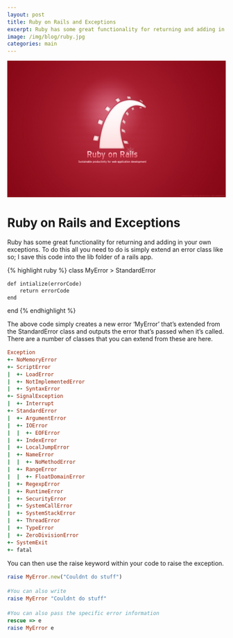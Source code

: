 ```yaml
---
layout: post
title: Ruby on Rails and Exceptions
excerpt: Ruby has some great functionality for returning and adding in your own exceptions. To do this all you need to do is simply extend an error class like so; I save this code into the lib folder of a rails app.
image: /img/blog/ruby.jpg
categories: main
---
```

<!-- Content
    ================================================== -->
    
![New Site](/img/blog/ruby.jpg)
# Ruby on Rails and Exceptions
Ruby has some great functionality for returning and adding in your own exceptions. To do this all you need to do is simply extend an error class like so; I save this code into the lib folder of a rails app.

{% highlight ruby  %}
class MyError > StandardError

	def intialize(errorCode)
		return errorCode  
	end

end
{% endhighlight %}

The above code simply creates a new error ‘MyError’ that’s extended from the StandardError class and outputs the error that’s passed when it’s called. There are a number of classes that you can extend from these are here.

```ruby
Exception
+- NoMemoryError
+- ScriptError
|  +- LoadError
|  +- NotImplementedError
|  +- SyntaxError
+- SignalException
|  +- Interrupt
+- StandardError
|  +- ArgumentError
|  +- IOError
|  |  +- EOFError
|  +- IndexError
|  +- LocalJumpError
|  +- NameError
|  |  +- NoMethodError
|  +- RangeError
|  |  +- FloatDomainError
|  +- RegexpError
|  +- RuntimeError
|  +- SecurityError
|  +- SystemCallError
|  +- SystemStackError
|  +- ThreadError
|  +- TypeError
|  +- ZeroDivisionError
+- SystemExit
+- fatal
```

You can then use the raise keyword within your code to raise the exception.

```ruby
raise MyError.new("Couldnt do stuff")

#You can also write
raise MyError "Couldnt do stuff"

#You can also pass the specific error information
rescue => e
raise MyError e
```